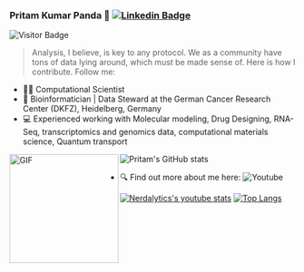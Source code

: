### Pritam Kumar Panda 🐼 [![Linkedin Badge](https://img.shields.io/badge/-blue?style=flat-square&logo=Linkedin&logoColor=white&link=https://www.linkedin.com/in/pritam-kumar-panda/)](https://www.linkedin.com/in/pritam-kumar-panda/) 
![Visitor Badge](https://visitor-badge.laobi.icu/badge?page_id=pritampanda15)

> Analysis, I believe, is key to any protocol. We as a community have tons of data lying around, which must be made sense of. Here is how I contribute. Follow me: 



- 👨‍🔬 Computational Scientist
- 🔭 Bioinformatician | Data Steward at the German Cancer Research Center (DKFZ), Heidelberg, Germany
- 💻 Experienced working with Molecular modeling, Drug Designing, RNA-Seq, transcriptomics and genomics data, computational materials science, Quantum transport
  
<img align="left" alt="GIF" src="https://github.com/abhisheknaiidu/abhisheknaiidu/raw/master/code.gif?raw=true" height="192" style="max-width: 100%; display: inline-block;" data-target="animated-image.originalImage">      ![Pritam's GitHub stats](https://github-readme-stats.vercel.app/api?username=pritampanda15&show_icons=true&theme=radical)


- 🔍 Find out more about me here: ![Youtube](https://www.youtube.com/channel/UCUzX122_yansSytois8gZOA)
  
[![Nerdalytics's youtube stats](https://youtube-stats-card.vercel.app/api?channelid=UCUzX122_yansSytois8gZOA&theme=nightowl)](https://www.youtube.com/channel/UCUzX122_yansSytois8gZOA)  [![Top Langs](https://github-readme-stats.vercel.app/api/top-langs/?username=pritampanda15&layout=donut)](https://github.com/anuraghazra/github-readme-stats)
